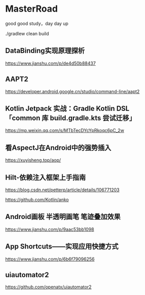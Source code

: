 # MasterRoad
good good study，day day up

./gradlew clean build

## DataBinding实现原理探析  
https://www.jianshu.com/p/de4d50b88437

## AAPT2  
https://developer.android.google.cn/studio/command-line/aapt2

## Kotlin Jetpack 实战：Gradle Kotlin DSL 「common 库 build.gradle.kts 尝试迁移」
https://mp.weixin.qq.com/s/MTbTecDYcYpRkoqc6pC_2w

## 看AspectJ在Android中的强势插入
https://xuyisheng.top/aop/

## Hilt-依赖注入框架上手指南
https://blog.csdn.net/petterp/article/details/106771203

https://github.com/Kotlin/anko

## Android画板 半透明画笔 笔迹叠加效果
https://www.jianshu.com/p/9aac53bb1098

## App Shortcuts——实现应用快捷方式
https://www.jianshu.com/p/6b6f79096256

## uiautomator2
https://github.com/openatx/uiautomator2



